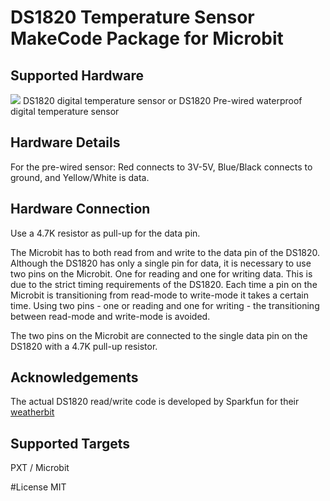 # DS1820 Temperature Sensor MakeCode Package for Microbit 

## Supported Hardware
![](https://github.com/JordanElectronics/pxt-ds1820/blob/master/icon.png)
DS1820 digital temperature sensor
or 
DS1820 Pre-wired waterproof digital temperature sensor

## Hardware Details
For the pre-wired sensor: Red connects to 3V-5V, Blue/Black connects to ground, and Yellow/White is data.

## Hardware Connection
Use a 4.7K resistor as pull-up for the data pin.

The Microbit has to both read from and write to the data pin of the DS1820. Although the DS1820 has only a single pin for data, it is necessary to use two pins on the Microbit. One for reading and one for writing data. This is due to the strict timing requirements of the DS1820. Each time a pin on the Microbit is transitioning from read-mode to write-mode it takes a certain time. Using two pins - one or reading and one for writing - the transitioning between read-mode and write-mode is avoided.

The two pins on the Microbit are connected to the single data pin on the DS1820 with a 4.7K pull-up resistor.

## Acknowledgements
The actual DS1820 read/write code is developed by Sparkfun for their [weatherbit](https://www.sparkfun.com/products/14214)

## Supported Targets
PXT / Microbit

#License
MIT
